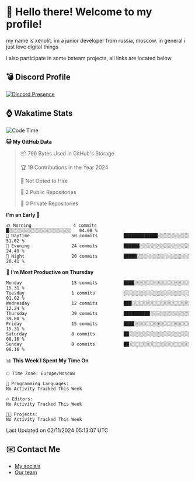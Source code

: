 # :wave: Hello there! Welcome to my profile!
my name is xenolit. im a junior developer from russia, moscow. in general i just love digital things

i also participate in some bxteam projects, all links are located below
## 💣 Discord Profile

[![Discord Presence](https://lanyard-profile-readme.vercel.app/api/982885434315120653?theme=dark&animated=true&borderRadius=30px&idleMessage=Probably%20doing%20nothing)](https://discord.com/users/982885434315120653) 

## ⌚ Wakatime Stats

<!--START_SECTION:waka-->
![Code Time](http://img.shields.io/badge/Code%20Time-30%20hrs%2027%20mins-blue)

**🐱 My GitHub Data** 

> 📦 796 Bytes Used in GitHub's Storage 
 > 
> 🏆 19 Contributions in the Year 2024
 > 
> 🚫 Not Opted to Hire
 > 
> 📜 2 Public Repositories 
 > 
> 🔑 0 Private Repositories 
 > 
**I'm an Early 🐤** 

```text
🌞 Morning                4 commits           █░░░░░░░░░░░░░░░░░░░░░░░░   04.08 % 
🌆 Daytime                50 commits          █████████████░░░░░░░░░░░░   51.02 % 
🌃 Evening                24 commits          ██████░░░░░░░░░░░░░░░░░░░   24.49 % 
🌙 Night                  20 commits          █████░░░░░░░░░░░░░░░░░░░░   20.41 % 
```
📅 **I'm Most Productive on Thursday** 

```text
Monday                   15 commits          ████░░░░░░░░░░░░░░░░░░░░░   15.31 % 
Tuesday                  1 commits           ░░░░░░░░░░░░░░░░░░░░░░░░░   01.02 % 
Wednesday                12 commits          ███░░░░░░░░░░░░░░░░░░░░░░   12.24 % 
Thursday                 39 commits          ██████████░░░░░░░░░░░░░░░   39.80 % 
Friday                   15 commits          ████░░░░░░░░░░░░░░░░░░░░░   15.31 % 
Saturday                 8 commits           ██░░░░░░░░░░░░░░░░░░░░░░░   08.16 % 
Sunday                   8 commits           ██░░░░░░░░░░░░░░░░░░░░░░░   08.16 % 
```


📊 **This Week I Spent My Time On** 

```text
🕑︎ Time Zone: Europe/Moscow

💬 Programming Languages: 
No Activity Tracked This Week

🔥 Editors: 
No Activity Tracked This Week

🐱‍💻 Projects: 
No Activity Tracked This Week
```


 Last Updated on 02/11/2024 05:13:07 UTC
<!--END_SECTION:waka-->

## ✉️ Contact Me

- [My socials](https://feds.lol/xenolit)
- [Our team](https://github.com/BX-Team)
